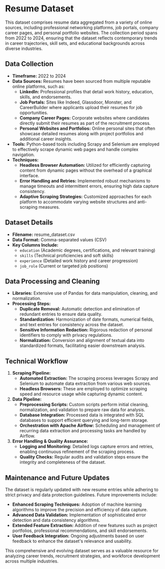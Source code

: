 # Resume Dataset

This dataset comprises resume data aggregated from a variety of online sources, including professional networking platforms, job portals, company career pages, and personal portfolio websites. The collection period spans from 2022 to 2024, ensuring that the dataset reflects contemporary trends in career trajectories, skill sets, and educational backgrounds across diverse industries.

## Data Collection

- **Timeframe:** 2022 to 2024
- **Data Sources:** Resumes have been sourced from multiple reputable online platforms, such as:
  - **LinkedIn:** Professional profiles that detail work history, education, skills, and endorsements.
  - **Job Portals:** Sites like Indeed, Glassdoor, Monster, and CareerBuilder where applicants upload their resumes for job opportunities.
  - **Company Career Pages:** Corporate websites where candidates directly submit their resumes as part of the recruitment process.
  - **Personal Websites and Portfolios:** Online personal sites that often showcase detailed resumes along with project portfolios and additional career insights.
- **Tools:** Python-based tools including Scrapy and Selenium are employed to effectively scrape dynamic web pages and handle complex navigation.
- **Techniques:**
  - **Headless Browser Automation:** Utilized for efficiently capturing content from dynamic pages without the overhead of a graphical interface.
  - **Error Handling and Retries:** Implemented robust mechanisms to manage timeouts and intermittent errors, ensuring high data capture consistency.
  - **Adaptive Scraping Strategies:** Customized approaches for each platform to accommodate varying website structures and anti-scraping measures.

## Dataset Details

- **Filename:** resume_dataset.csv
- **Data Format:** Comma-separated values (CSV)
- **Key Columns Include:**
  - `education` (Academic degrees, certifications, and relevant training)
  - `skills` (Technical proficiencies and soft skills)
  - `experience` (Detailed work history and career progression)
  - `job_role` (Current or targeted job positions)

## Data Processing and Cleaning

- **Libraries:** Extensive use of Pandas for data manipulation, cleaning, and normalization.
- **Processing Steps:**
  - **Duplicate Removal:** Automatic detection and elimination of redundant entries to ensure data quality.
  - **Standardization:** Harmonization of date formats, numerical fields, and text entries for consistency across the dataset.
  - **Sensitive Information Redaction:** Rigorous redaction of personal identifiers to comply with privacy regulations.
  - **Normalization:** Conversion and alignment of textual data into standardized formats, facilitating easier downstream analysis.

## Technical Workflow

1. **Scraping Pipeline:**
   - **Automated Extraction:** The scraping process leverages Scrapy and Selenium to automate data extraction from various web sources.
   - **Headless Browsers:** These are employed to optimize scraping speed and resource usage while capturing dynamic content.
2. **Data Pipeline:**
   - **Preprocessing Scripts:** Custom scripts perform initial cleaning, normalization, and validation to prepare raw data for analysis.
   - **Database Integration:** Processed data is integrated with SQL databases to support efficient querying and long-term storage.
   - **Orchestration with Apache Airflow:** Scheduling and management of recurring data extraction and processing tasks are handled by Airflow.
3. **Error Handling & Quality Assurance:**
   - **Logging and Monitoring:** Detailed logs capture errors and retries, enabling continuous refinement of the scraping process.
   - **Quality Checks:** Regular audits and validation steps ensure the integrity and completeness of the dataset.

## Maintenance and Future Updates

The dataset is regularly updated with new resume entries while adhering to strict privacy and data protection guidelines. Future improvements include:
- **Enhanced Scraping Techniques:** Adoption of machine learning algorithms to improve the precision and efficiency of data capture.
- **Advanced Data Validation:** Implementation of sophisticated error detection and data consistency algorithms.
- **Extended Feature Extraction:** Addition of new features such as project portfolios, professional recommendations, and skill endorsements.
- **User Feedback Integration:** Ongoing adjustments based on user feedback to enhance the dataset's relevance and usability.

This comprehensive and evolving dataset serves as a valuable resource for analyzing career trends, recruitment strategies, and workforce development across multiple industries.
